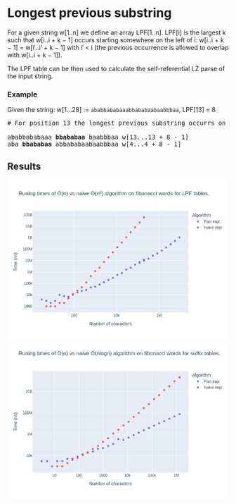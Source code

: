 # Longest previous substring

For a given string w[1..n] we define an array LPF[1..n]. LPF[i] is the
largest k such that w[i..i + k − 1] occurs starting somewhere on the
left of i: w[i..i + k − 1] = w[i′..i′ + k − 1] with i′ < i (the previous
occurrence is allowed to overlap with w[i..i + k − 1]).

The LPF table can be then used to calculate the self-referential LZ parse of the input string.

### Example
Given the string: w[1...28] := `ababbababaaabbababaabaabbbaa`, LPF[13] = 8

<pre>
# For position 13 the longest previous substring occurrs on position 4

ababbababaaa <b>bbababaa</b> baabbbaa w[13...13 + 8 - 1]
aba <b>bbababaa</b> abbababaabaabbbaa w[4...4 + 8 - 1]
</pre>

## Results

![LPF fib results](results/lpf_fib_benchmark.png)
![SA fib results](results/sa_fib_benchmark.png)
